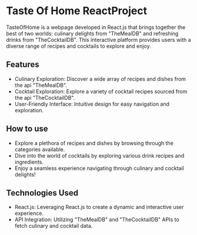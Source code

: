 # Taste Of Home ReactProject

TasteOfHome is a webpage developed in React.js that brings together the best of two worlds: culinary delights from "TheMealDB" and refreshing drinks from "TheCocktailDB". This interactive platform provides users with a diverse range of recipes and cocktails to explore and enjoy.

## Features

- Culinary Exploration: Discover a wide array of recipes and dishes from the api "TheMealDB".
- Cocktail Exploration: Explore a variety of cocktail recipes sourced from the api "TheCocktailDB".
- User-Friendly Interface: Intuitive design for easy navigation and exploration.

## How to use

- Explore a plethora of recipes and dishes by browsing through the categories available.
- Dive into the world of cocktails by exploring various drink recipes and ingredients.
- Enjoy a seamless experience navigating through culinary and cocktail delights!

## Technologies Used

- React.js: Leveraging React.js to create a dynamic and interactive user experience.
- API Integration: Utilizing "TheMealDB" and "TheCocktailDB" APIs to fetch culinary and cocktail data.
